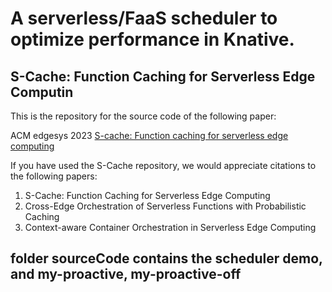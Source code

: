 # A serverless/FaaS scheduler to optimize performance in Knative.
## S-Cache: Function Caching for Serverless Edge Computin

This is the repository for the source code of the following paper:

ACM edgesys 2023 [S-cache: Function caching for serverless edge computing](https://dl.acm.org/doi/abs/10.1145/3578354.3592865)

If you have used the S-Cache repository, we would appreciate citations to the following papers:

<ol>
  <li>S-Cache: Function Caching for Serverless Edge Computing</li>
  <li>Cross-Edge Orchestration of Serverless Functions with Probabilistic Caching</li>
  <li>Context-aware Container Orchestration in Serverless Edge Computing</li>
</ol>


## folder sourceCode contains the scheduler demo, and my-proactive, my-proactive-off
